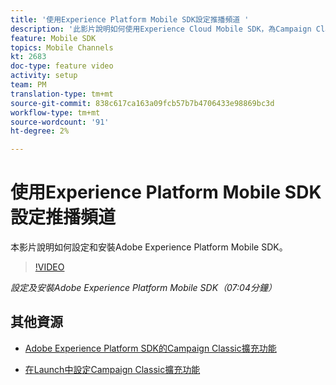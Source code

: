 ```yaml
---
title: '使用Experience Platform Mobile SDK設定推播頻道 '
description: '此影片說明如何使用Experience Cloud Mobile SDK，為Campaign Classic設定推播頻道。 '
feature: Mobile SDK
topics: Mobile Channels
kt: 2683
doc-type: feature video
activity: setup
team: PM
translation-type: tm+mt
source-git-commit: 838c617ca163a09fcb57b7b4706433e98869bc3d
workflow-type: tm+mt
source-wordcount: '91'
ht-degree: 2%

---
```



# 使用Experience Platform Mobile SDK設定推播頻道

本影片說明如何設定和安裝Adobe Experience Platform Mobile SDK。

>[!VIDEO](https://video.tv.adobe.com/v/27699?quality=12)

*設定及安裝Adobe Experience Platform Mobile SDK（07:04分鐘）*

## 其他資源

* [Adobe Experience Platform SDK的Campaign Classic擴充功能](https://helpx-internal.corp.adobe.com/content/help/en/campaign/kb/acc-aep-extension.html)

* [在Launch中設定Campaign Classic擴充功能](https://aep-sdks.gitbook.io/docs/using-mobile-extensions/adobe-campaignclassic)

